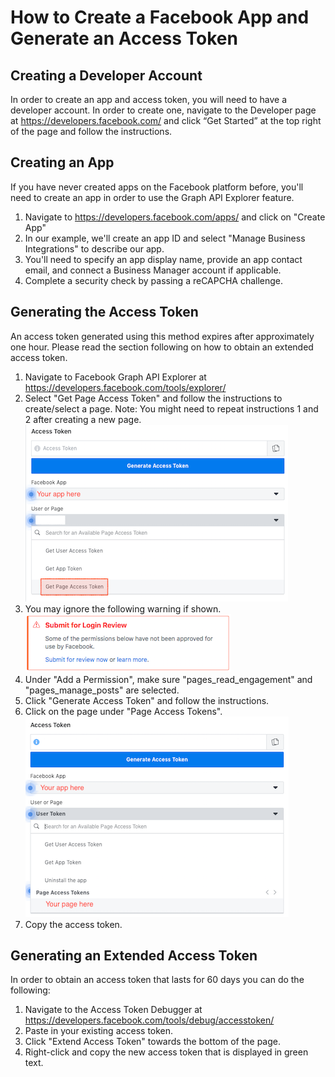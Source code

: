 # How to Create a Facebook App and Generate an Access Token

## Creating a Developer Account
In order to create an app and access token, you will need to have a developer account. In order to create one, navigate to the Developer page at https://developers.facebook.com/ and click “Get Started” at the top right of the page and follow the instructions.

## Creating an App
If you have never created apps on the Facebook platform before, you'll need to create an app in order to use the Graph API Explorer feature.

1. Navigate to https://developers.facebook.com/apps/ and click on "Create App"
2. In our example, we'll create an app ID and select "Manage Business Integrations" to describe our app.
3. You'll need to specify an app display name, provide an app contact email, and connect a Business Manager account if applicable.
4. Complete a security check by passing a reCAPCHA challenge.

## Generating the Access Token
An access token generated using this method expires after approximately one hour. Please read the section following on how to obtain an extended access token.

1. Navigate to Facebook Graph API Explorer at https://developers.facebook.com/tools/explorer/
2. Select "Get Page Access Token" and follow the instructions to create/select a page. Note: You might need to repeat instructions 1 and 2 after creating a new page.
![](images/fbdoc_1.png)
3. You may ignore the following warning if shown.
![](images/fbdoc_2.png)
4. Under "Add a Permission", make sure "pages_read_engagement" and "pages_manage_posts" are selected.
5. Click "Generate Access Token" and follow the instructions.
6. Click on the page under "Page Access Tokens".
![](images/fbdoc_3.png)
7. Copy the access token.

## Generating an Extended Access Token
In order to obtain an access token that lasts for 60 days you can do the following:

1. Navigate to the Access Token Debugger at https://developers.facebook.com/tools/debug/accesstoken/
2. Paste in your existing access token.
3. Click "Extend Access Token" towards the bottom of the page.
4. Right-click and copy the new access token that is displayed in green text.
